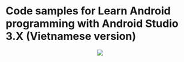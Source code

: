 # Code samples for Learn Android programming with Android Studio 3.X (Vietnamese version)
<div align="center"><a href="https://ngocminhtran.com/lap-trinh-android-trong-android-studio-3-x/" target="_blank"><img src="https://github.com/TranNgocMinh/Kotlin-and-Android/blob/master/CodeList/book_cover_android.png"/></a></div>

